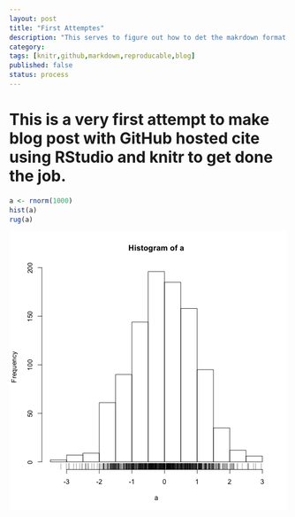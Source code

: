 ```yaml
---
layout: post
title: "First Attemptes"
description: "This serves to figure out how to det the makrdown format reports published on github hosted blog."
category: 
tags: [knitr,github,markdown,reproducable,blog]
published: false
status: process
---
```



This is a very first attempt to make blog post with GitHub hosted cite using RStudio and knitr to get done the job.
========================================================

```r
a <- rnorm(1000)
hist(a)
rug(a)
```

![plot of chunk unnamed-chunk-1](figure/unnamed-chunk-1.png) 


